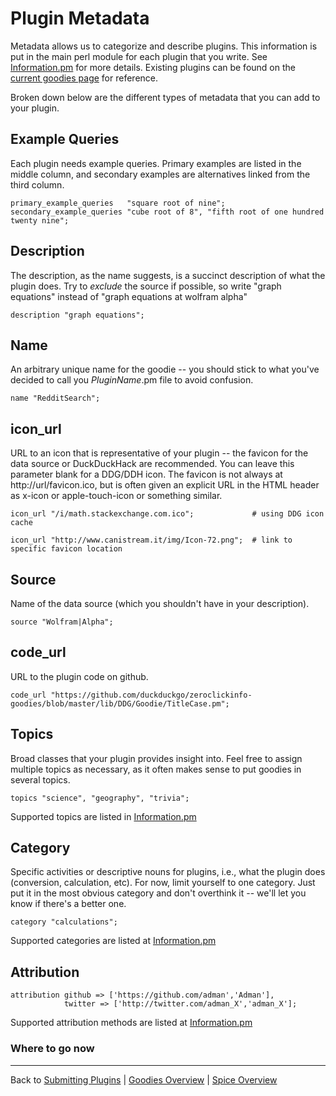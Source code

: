 # Plugin Metadata

Metadata allows us to categorize and describe plugins. This information is put in the main perl module for each plugin that you write.
See [Information.pm][1] for more details. Existing plugins can be found on the [current goodies page][3] for reference.

Broken down below are the different types of metadata that you can add to your plugin.

## Example Queries

Each plugin needs example queries. Primary examples are listed in the middle
column, and secondary examples are alternatives linked from the third column.


    primary_example_queries   "square root of nine";
    secondary_example_queries "cube root of 8", "fifth root of one hundred twenty nine";

## Description

The description, as the name suggests, is a succinct description of what the plugin does. Try to *exclude* the
source if possible, so write "graph equations" instead of "graph equations at
wolfram alpha"

    description "graph equations";

## Name

An arbitrary unique name for the goodie -- you should stick to what you've decided to call you *PluginName*.pm file to avoid confusion.

    name "RedditSearch";

## icon_url

URL to an icon that is representative of your plugin -- the favicon for the
data source or DuckDuckHack are recommended. You can leave this parameter blank for a DDG/DDH icon. The favicon is
not always at http://url/favicon.ico, but is often given an explicit URL in the
HTML header as x-icon or apple-touch-icon or something similar.

    icon_url "/i/math.stackexchange.com.ico";             # using DDG icon cache

    icon_url "http://www.canistream.it/img/Icon-72.png";  # link to specific favicon location

## Source

Name of the data source (which you shouldn't have in your description).

    source "Wolfram|Alpha";

## code_url

URL to the plugin code on github.

    code_url "https://github.com/duckduckgo/zeroclickinfo-goodies/blob/master/lib/DDG/Goodie/TitleCase.pm";

## Topics

Broad classes that your plugin provides insight into. Feel free to assign multiple topics as necessary, as it often makes sense to put
goodies in several topics.

	topics "science", "geography", "trivia";

Supported topics are listed in [Information.pm][6]


## Category

Specific activities or descriptive nouns for plugins, i.e., what the plugin does (conversion, calculation, etc). For now, limit yourself to one category. Just put it in the most obvious category and don't overthink it -- we'll let you know if there's a better one.

	category "calculations";

Supported categories are listed at [Information.pm][5]


## Attribution

    attribution github => ['https://github.com/adman','Adman'],
                twitter => ['http://twitter.com/adman_X','adman_X'];

Supported attribution methods are listed at [Information.pm][4]


[1]:https://github.com/duckduckgo/duckduckgo/blob/master/lib/DDG/Meta/Information.pm
[2]:https://github.com/duckduckgo/duckduckgo/blob/master/lib/DDG/Meta/ZeroClickInfo.pm
[3]:http://duckduckgo.com/goodies/
[4]:https://github.com/duckduckgo/duckduckgo/blob/master/lib/DDG/Meta/Information.pm#L10
[5]:https://github.com/duckduckgo/duckduckgo/blob/master/lib/DDG/Meta/Information.pm#L19
[6]:https://github.com/duckduckgo/duckduckgo/blob/master/lib/DDG/Meta/Information.pm#L48

### Where to go now
---
Back to [Submitting Plugins](https://github.com/duckduckgo/duckduckgo#submitting-plugins) | [Goodies Overview](https://github.com/duckduckgo/duckduckgo#goodies-overview) | [Spice Overview](https://github.com/duckduckgo/duckduckgo#spice-overview)
